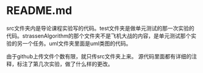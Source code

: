 # README.md

src文件夹内是导论课程实验写的代码。test文件夹是做单元测试的那一次实验的代码。strassenAlgorithm的那个文件夹不是飞机大战的内容，是单元测试那个实验的另一个任务。uml文件夹里面是uml类图的代码。  

由于github上传文件个数有限，就只传src文件夹上来。 源代码里面都有详细的注释，标注了第几次实验，做了什么样的更改。
